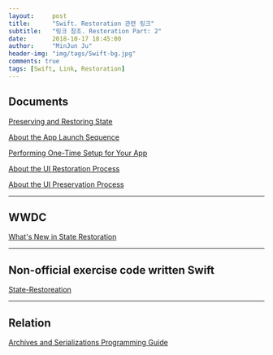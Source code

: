 ```yaml
---
layout:     post
title:      "Swift. Restoration 관련 링크"
subtitle:   "링크 참조. Restoration Part: 2"
date:       2018-10-17 18:45:00
author:     "MinJun Ju"
header-img: "img/tags/Swift-bg.jpg"
comments: true 
tags: [Swift, Link, Restoration]
---
```


## Documents 

[Preserving and Restoring State](https://developer.apple.com/library/archive/featuredarticles/ViewControllerPGforiPhoneOS/PreservingandRestoringState.html#//apple_ref/doc/uid/TP40007457-CH28-SW1)


[About the App Launch Sequence](https://developer.apple.com/documentation/uikit/core_app/managing_your_app_s_life_cycle/responding_to_the_launch_of_your_app/about_the_app_launch_sequence)<br>

[Performing One-Time Setup for Your App](https://developer.apple.com/documentation/uikit/core_app/managing_your_app_s_life_cycle/responding_to_the_launch_of_your_app/performing_one-time_setup_for_your_app)<br>

[About the UI Restoration Process](https://developer.apple.com/documentation/uikit/view_controllers/preserving_your_app_s_ui_across_launches/about_the_ui_restoration_process)<br>

[About the UI Preservation Process](https://developer.apple.com/documentation/uikit/view_controllers/preserving_your_app_s_ui_across_launches/about_the_ui_preservation_process)<br>

---
## WWDC 

[What's New in State Restoration](https://developer.apple.com/videos/play/wwdc2013/222/)

---

## Non-official exercise code written Swift

[State-Restoreation](https://github.com/shagedorn/StateRestorationDemo)<br>

---

## Relation

[Archives and Serializations Programming Guide](https://developer.apple.com/library/archive/documentation/Cocoa/Conceptual/Archiving/Articles/objectgraphs.html#//apple_ref/doc/uid/20001293-CJBDFIBI)
